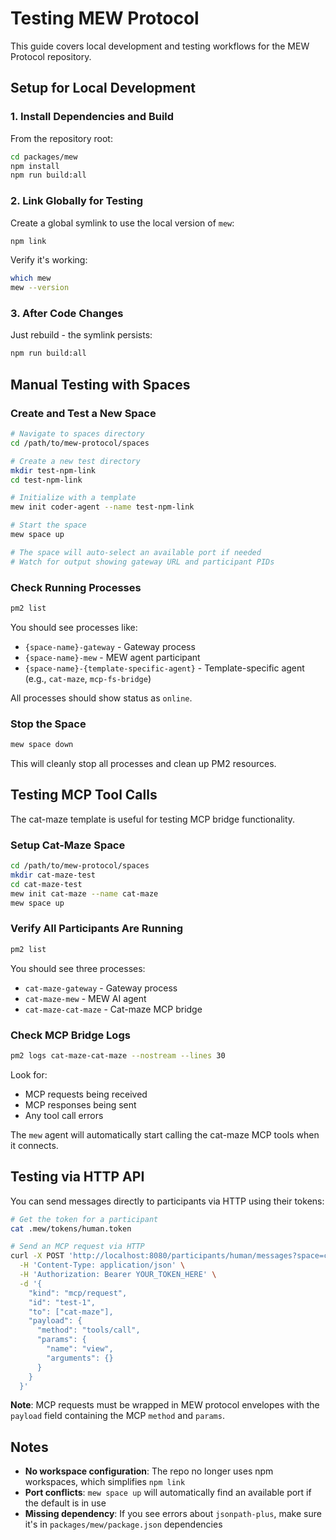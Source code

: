 # Testing MEW Protocol

This guide covers local development and testing workflows for the MEW Protocol repository.

## Setup for Local Development

### 1. Install Dependencies and Build

From the repository root:

```bash
cd packages/mew
npm install
npm run build:all
```

### 2. Link Globally for Testing

Create a global symlink to use the local version of `mew`:

```bash
npm link
```

Verify it's working:

```bash
which mew
mew --version
```

### 3. After Code Changes

Just rebuild - the symlink persists:

```bash
npm run build:all
```

## Manual Testing with Spaces

### Create and Test a New Space

```bash
# Navigate to spaces directory
cd /path/to/mew-protocol/spaces

# Create a new test directory
mkdir test-npm-link
cd test-npm-link

# Initialize with a template
mew init coder-agent --name test-npm-link

# Start the space
mew space up

# The space will auto-select an available port if needed
# Watch for output showing gateway URL and participant PIDs
```

### Check Running Processes

```bash
pm2 list
```

You should see processes like:
- `{space-name}-gateway` - Gateway process
- `{space-name}-mew` - MEW agent participant
- `{space-name}-{template-specific-agent}` - Template-specific agent (e.g., `cat-maze`, `mcp-fs-bridge`)

All processes should show status as `online`.

### Stop the Space

```bash
mew space down
```

This will cleanly stop all processes and clean up PM2 resources.

## Testing MCP Tool Calls

The cat-maze template is useful for testing MCP bridge functionality.

### Setup Cat-Maze Space

```bash
cd /path/to/mew-protocol/spaces
mkdir cat-maze-test
cd cat-maze-test
mew init cat-maze --name cat-maze
mew space up
```

### Verify All Participants Are Running

```bash
pm2 list
```

You should see three processes:
- `cat-maze-gateway` - Gateway process
- `cat-maze-mew` - MEW AI agent
- `cat-maze-cat-maze` - Cat-maze MCP bridge

### Check MCP Bridge Logs

```bash
pm2 logs cat-maze-cat-maze --nostream --lines 30
```

Look for:
- MCP requests being received
- MCP responses being sent
- Any tool call errors

The `mew` agent will automatically start calling the cat-maze MCP tools when it connects.

## Testing via HTTP API

You can send messages directly to participants via HTTP using their tokens:

```bash
# Get the token for a participant
cat .mew/tokens/human.token

# Send an MCP request via HTTP
curl -X POST 'http://localhost:8080/participants/human/messages?space=cat-maze' \
  -H 'Content-Type: application/json' \
  -H 'Authorization: Bearer YOUR_TOKEN_HERE' \
  -d '{
    "kind": "mcp/request",
    "id": "test-1",
    "to": ["cat-maze"],
    "payload": {
      "method": "tools/call",
      "params": {
        "name": "view",
        "arguments": {}
      }
    }
  }'
```

**Note**: MCP requests must be wrapped in MEW protocol envelopes with the `payload` field containing the MCP `method` and `params`.

## Notes

- **No workspace configuration**: The repo no longer uses npm workspaces, which simplifies `npm link`
- **Port conflicts**: `mew space up` will automatically find an available port if the default is in use
- **Missing dependency**: If you see errors about `jsonpath-plus`, make sure it's in `packages/mew/package.json` dependencies

